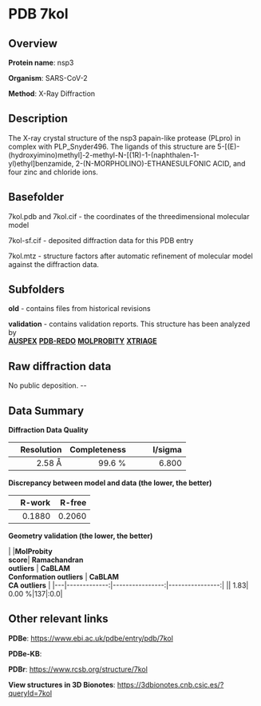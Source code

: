 # PDB 7kol

## Overview

**Protein name**: nsp3

**Organism**: SARS-CoV-2

**Method**: X-Ray Diffraction

## Description

The X-ray crystal structure of the nsp3 papain-like protease (PLpro) in complex with PLP_Snyder496. The ligands of this structure are 5-[(E)-(hydroxyimino)methyl]-2-methyl-N-[(1R)-1-(naphthalen-1-yl)ethyl]benzamide, 2-(N-MORPHOLINO)-ETHANESULFONIC ACID, and four zinc and chloride ions.

## Basefolder

7kol.pdb and 7kol.cif - the coordinates of the threedimensional molecular model

7kol-sf.cif - deposited diffraction data for this PDB entry

7kol.mtz - structure factors after automatic refinement of molecular model against the diffraction data.

## Subfolders



**old** - contains files from historical revisions

**validation** - contains validation reports. This structure has been analyzed by <br>[**AUSPEX**](https://github.com/thorn-lab/coronavirus_structural_task_force/tree/master/pdb/nsp3/SARS-CoV-2/7kol/validation/auspex) [**PDB-REDO**](https://github.com/thorn-lab/coronavirus_structural_task_force/tree/master/pdb/nsp3/SARS-CoV-2/7kol/validation/pdb-redo) [**MOLPROBITY**](https://github.com/thorn-lab/coronavirus_structural_task_force/tree/master/pdb/nsp3/SARS-CoV-2/7kol/validation/molprobity) [**XTRIAGE**](https://github.com/thorn-lab/coronavirus_structural_task_force/blob/master/pdb/nsp3/SARS-CoV-2/7kol/validation/Xtriage_output.log)   



## Raw diffraction data

No public deposition. --<br> 

## Data Summary
**Diffraction Data Quality**

|   | Resolution | Completeness| I/sigma |
|---|-------------:|----------------:|--------------:|
|   |2.58 Å|99.6  %|<img width=50/>6.800|

**Discrepancy between model and data (the lower, the better)**

|   | **R-work**| **R-free**   
|---|-------------:|----------------:|           
||  0.1880|  0.2060|

**Geometry validation (the lower, the better)**

|   |**MolProbity<br>score**| **Ramachandran<br>outliers** | **CaBLAM<br>Conformation outliers** | **CaBLAM<br>CA outliers** |
|---|-------------:|----------------:|----------------:|
||  1.83|  0.00 %|137|:0.0|

 

 



## Other relevant links 
**PDBe**:  https://www.ebi.ac.uk/pdbe/entry/pdb/7kol

**PDBe-KB**:  
 
**PDBr**: https://www.rcsb.org/structure/7kol 

**View structures in 3D Bionotes**: https://3dbionotes.cnb.csic.es/?queryId=7kol

